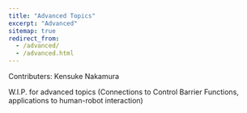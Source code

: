 ```yaml
---
title: "Advanced Topics"
excerpt: "Advanced"
sitemap: true
redirect_from: 
  - /advanced/
  - /advanced.html
---
```


Contributers: Kensuke Nakamura


W.I.P. for advanced topics (Connections to Control Barrier Functions, applications to human-robot interaction)

<script type="text/javascript">
  var GOOG_FIXURL_LANG = 'en';
  var GOOG_FIXURL_SITE = '{{ site.url }}'
</script>
<script type="text/javascript"
  src="//linkhelp.clients.google.com/tbproxy/lh/wm/fixurl.js">
</script>
